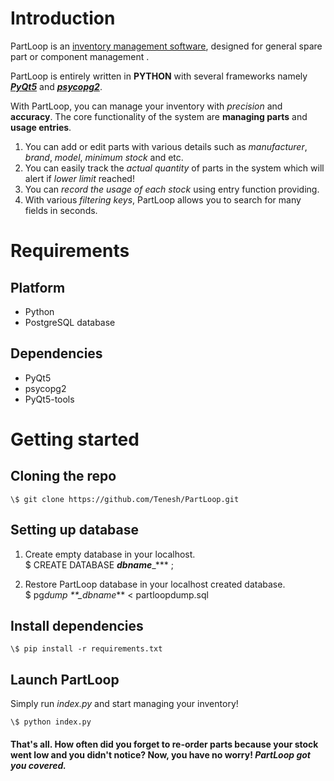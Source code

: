 # Introduction

PartLoop is an [inventory management software](https://en.wikipedia.org/wiki/Inventory_management_software), designed for general spare part or component management .

PartLoop is entirely written in **PYTHON** with several frameworks namely [**_PyQt5_**](https://pypi.org/project/PyQt5/) and [**_psycopg2_**](https://pypi.org/project/psycopg2/).

With PartLoop, you can manage your inventory with _precision_ and **accuracy**. The core functionality of the system are **managing parts** and **usage entries**.

1. You can add or edit parts with various details such as _manufacturer_, _brand_, _model_, _minimum stock_ and etc.
2. You can easily track the _actual quantity_ of parts in the system which will alert if _lower limit_ reached!
3. You can _record the usage of each stock_ using entry function providing.
4. With various _filtering keys_, PartLoop allows you to search for many fields in seconds.

# Requirements

## Platform

- Python
- PostgreSQL database

## Dependencies

- PyQt5
- psycopg2
- PyQt5-tools

# Getting started

## Cloning the repo

    \$ git clone https://github.com/Tenesh/PartLoop.git

## Setting up database

1.  Create empty database in your localhost. </br> \$ CREATE DATABASE **_dbname_**\_\*\*\* ;

2.  Restore PartLoop database in your localhost created database.</br> \$ pg*dump \*\*\_dbname*\*\* < partloopdump.sql

## Install dependencies

    \$ pip install -r requirements.txt 


## Launch PartLoop

Simply run *index.py* and start managing your inventory!<br>

    \$ python index.py


#### That's all. How often did you forget to re-order parts because your stock went low and you didn't notice? Now, you have no worry! **_PartLoop got you covered._**
